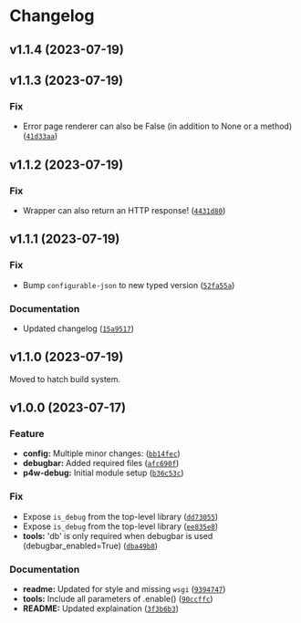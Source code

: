 # Changelog

<!--next-version-placeholder-->

## v1.1.4 (2023-07-19)


## v1.1.3 (2023-07-19)
### Fix
* Error page renderer can also be False (in addition to None or a method) ([`41d33aa`](https://github.com/trialandsuccess/py4web-debug-tools/commit/41d33aae9e307034b2818641c041f1dd6c8364fc))

## v1.1.2 (2023-07-19)
### Fix
* Wrapper can also return an HTTP response! ([`4431d80`](https://github.com/trialandsuccess/py4web-debug-tools/commit/4431d8094162dc9100aab2798571b87e5a076ed4))

## v1.1.1 (2023-07-19)
### Fix
* Bump `configurable-json` to new typed version ([`52fa55a`](https://github.com/trialandsuccess/py4web-debug-tools/commit/52fa55a3eb0d8e95064ddb9ecae820a2fa229a9a))

### Documentation
* Updated changelog ([`15a9517`](https://github.com/trialandsuccess/py4web-debug-tools/commit/15a9517f149b9bff272306c64165e9e62845e8d0))

## v1.1.0 (2023-07-19)

Moved to hatch build system.

## v1.0.0 (2023-07-17)
### Feature
* **config:** Multiple minor changes: ([`bb14fec`](https://github.com/trialandsuccess/py4web-debug-tools/commit/bb14fec07780826eb7f550cb9c5d0ed24df1f8b3))
* **debugbar:** Added required files ([`afc690f`](https://github.com/trialandsuccess/py4web-debug-tools/commit/afc690fb96ec2c9d54547434caffe7c1469302b1))
* **p4w-debug:** Initial module setup ([`b36c53c`](https://github.com/trialandsuccess/py4web-debug-tools/commit/b36c53c30206189bfcfcbea1c7236f12ae8becab))

### Fix
* Expose `is_debug` from the top-level library ([`dd73055`](https://github.com/trialandsuccess/py4web-debug-tools/commit/dd7305596a90db3b5902dcaa7d4e5f5c22c693c6))
* Expose `is_debug` from the top-level library ([`ee835e8`](https://github.com/trialandsuccess/py4web-debug-tools/commit/ee835e84983e74aa03825b346074469563e58fe6))
* **tools:** 'db' is only required when debugbar is used (debugbar_enabled=True) ([`dba49b8`](https://github.com/trialandsuccess/py4web-debug-tools/commit/dba49b85149b8aa8cf5992529be6942cd9b08de4))

### Documentation
* **readme:** Updated for style and missing `wsgi` ([`9394747`](https://github.com/trialandsuccess/py4web-debug-tools/commit/9394747b2e48a30c1902f5852955f85f9524c6b3))
* **tools:** Include all parameters of .enable() ([`90ccffc`](https://github.com/trialandsuccess/py4web-debug-tools/commit/90ccffcf6342b68434ad64ad945aea4c7c516cf1))
* **README:** Updated explaination ([`3f3b6b3`](https://github.com/trialandsuccess/py4web-debug-tools/commit/3f3b6b3f2f2fca29f4ac15851082e2e49ae288f8))